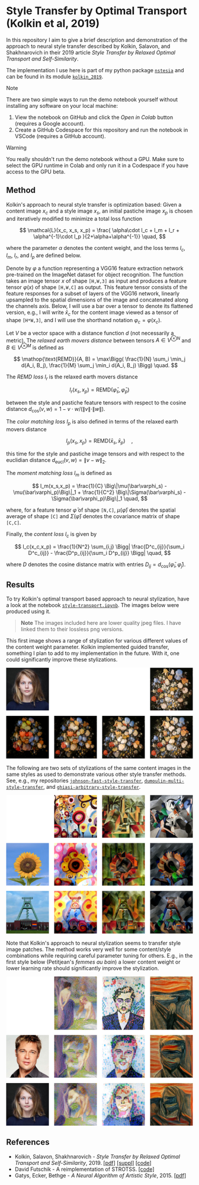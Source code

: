 Style Transfer by Optimal Transport (Kolkin et al, 2019)
========================================================
In this repository I aim to give a brief description and demonstration of the
approach to neural style transfer described by Kolkin, Salavon, and
Shakhnarovich in their 2019 article _Style Transfer by Relaxed Optimal
Transport and Self-Similarity_.

The implementation I use here is part of my python package
[`nstesia`](https://github.com/mdehling/nstesia/) and can be found in its
module [`kolkin_2019`](
https://github.com/mdehling/nstesia/blob/main/src/nstesia/kolkin_2019.py).

> [!NOTE]
> There are two simple ways to run the demo notebook yourself without installing
> any software on your local machine:
>
> 1. View the notebook on GitHub and click the _Open in Colab_ button (requires
>    a Google account).
> 2. Create a GitHub Codespace for this repository and run the notebook in
>    VSCode (requires a GitHub account).

> [!WARNING]
> You really shouldn't run the demo notebook without a GPU.  Make sure to
> select the GPU runtime in Colab and only run it in a Codespace if you have
> access to the GPU beta.

Method
------
Kolkin's approach to neural style transfer is optimization based:  Given a
content image $x_c$ and a style image $x_s$, an initial pastiche image $x_p$
is chosen and iteratively modified to minimize a total loss function

$$
\mathcal{L}(x_c, x_s, x_p) = \frac{
  \alpha\cdot l_c + l_m + l_r + \alpha^{-1}\cdot l_p
}{2+\alpha+\alpha^{-1}} \quad,
$$

where the parameter $\alpha$ denotes the content weight, and the loss terms
$l_c$, $l_m$, $l_r$, and $l_p$ are defined below.

Denote by $\varphi$ a function representing a VGG16 feature extraction network
pre-trained on the ImageNet dataset for object recognition.  The function
takes an image tensor $x$ of shape `[H,W,3]` as input and produces a feature
tensor $\varphi(x)$ of shape `[H,W,C]` as output.  This feature tensor
consists of the feature responses for a subset of layers of the VGG16 network,
linearly upsampled to the spatial dimensions of the image and concatenated
along the channels axis.  Below, I will use a bar over a tensor to denote its
flattened version, e.g., I will write $\bar{x}_c$ for the content image viewed
as a tensor of shape `[H*W,3]`, and I will use the shorthand notation
$\varphi_c = \varphi(x_c)$.

Let $V$ be a vector space with a distance function $d$ (not necessarily a
metric).  The _relaxed earth movers distance_ between tensors
$A \in V^{\otimes N}$ and $B \in V^{\otimes M}$ is defined as

$$
\mathop{\text{REMD}}(A, B) = \max\Bigg(
  \frac{1}{N} \sum_i \min_j d(A_i, B_j),
  \frac{1}{M} \sum_j \min_i d(A_i, B_j)
\Bigg) \quad.
$$

The _REMD loss_ $l_r$ is the relaxed earth movers distance

$$ l_r(x_s,x_p) = \mathop{\text{REMD}}(\bar\varphi_s, \bar\varphi_p) $$

between the style and pastiche feature tensors with respect to the cosine
distance $d_\text{cos}(v, w) = 1 - v \cdot w / (\|v\|\cdot\|w\|)$.

The _color matching loss_ $l_p$ is also defined in terms of the relaxed earth
movers distance

$$ l_p(x_s,x_p) = \mathop{\text{REMD}}(\bar x_s, \bar x_p) \quad, $$

this time for the style and pastiche image tensors and with respect to the
euclidian distance $d_\text{eucl}(v, w) = \|v - w\|_2$.

The _moment matching loss_ $l_m$ is defined as

$$
l_m(x_s,x_p) =
  \frac{1}{C} \Big\|\mu(\bar\varphi_s) - \mu(\bar\varphi_p)\Big\|_1 +
  \frac{1}{C^2} \Big\|\Sigma(\bar\varphi_s) - \Sigma(\bar\varphi_p)\Big\|_1
  \quad,
$$

where, for a feature tensor $\bar\varphi$ of shape `[N,C]`, $\mu(\bar\varphi)$
denotes the spatial average of shape `[C]` and $\Sigma(\bar\varphi)$ denotes
the covariance matrix of shape `[C,C]`.

Finally, the _content loss_ $l_c$ is given by

$$
l_c(x_c,x_p) = \frac{1}{N^2} \sum_{i,j} \Bigg|
  \frac{D^c_{ij}}{\sum_i D^c_{ij}} -
  \frac{D^p_{ij}}{\sum_i D^p_{ij}}
\Bigg| \quad,
$$

where $D$ denotes the cosine distance matrix with entries
$D_{ij} = d_\text{cos}(\bar\varphi_i, \bar\varphi_j)$.

Results
-------
To try Kolkin's optimal transport based approach to neural stylization, have a
look at the notebook [`style-transport.ipynb`](style-transport.ipynb).  The
images below were produced using it.

> **Note**
> The images included here are lower quality jpeg files.  I have linked them
> to their lossless png versions.

This first image shows a range of stylization for various different values of
the content weight parameter.  Kolkin implemented guided transfer, something
I plan to add to my implementation in the future.  With it, one could
significantly improve these stylizations.

[![](img/results/karya-to-flowers.jpg)
](img/results/karya-to-flowers.png)

The following are two sets of stylizations of the same content images in the
same styles as used to demonstrate various other style transfer methods.  See,
e.g., my repositories
[`johnson-fast-style-transfer`](
https://github.com/mdehling/johnson-fast-style-transfer),
[`dumoulin-multi-style-transfer`](
https://github.com/mdehling/dumoulin-multi-style-transfer), and
[`ghiasi-arbitrary-style-transfer`](
https://github.com/mdehling/ghiasi-arbitrary-style-transfer).

[![](img/results/content-style-matrix-1.jpg)
](img/results/content-style-matrix-1.png)

Note that Kolkin's approach to neural stylization seems to transfer style
image patches.  The method works very well for some content/style combinations
while requiring careful parameter tuning for others.  E.g., in the first style
below (Petitjean's _femmes au bain_) a lower content weight or lower learning
rate should significantly improve the stylization.

[![](img/results/content-style-matrix-2.jpg)
](img/results/content-style-matrix-2.png)

References
----------
* Kolkin, Salavon, Shakhnarovich - _Style Transfer by Relaxed Optimal
  Transport and Self-Similarity_, 2019.
  [[pdf]](https://openaccess.thecvf.com/content_CVPR_2019/papers/Kolkin_Style_Transfer_by_Relaxed_Optimal_Transport_and_Self-Similarity_CVPR_2019_paper.pdf)
  [[suppl]](https://openaccess.thecvf.com/content_CVPR_2019/supplemental/Kolkin_Style_Transfer_by_CVPR_2019_supplemental.pdf)
  [[code]](https://github.com/nkolkin13/STROTSS)
* David Futschik - A reimplementation of STROTSS.
  [[code]](https://github.com/futscdav/strotss)
* Gatys, Ecker, Bethge - _A Neural Algorithm of Artistic Style_, 2015.
  [[pdf]](https://openaccess.thecvf.com/content_cvpr_2016/papers/Gatys_Image_Style_Transfer_CVPR_2016_paper.pdf)
